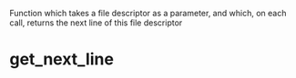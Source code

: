 Function which takes a file descriptor as a parameter, and which, on each call, returns the next line of this file descriptor
# get_next_line
